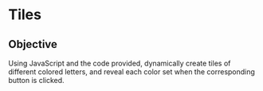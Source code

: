 # Tiles

## Objective
Using JavaScript and the code provided, dynamically create tiles of different colored letters, and reveal each color set when the corresponding button is clicked.